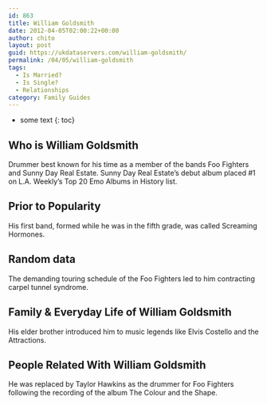 ```yaml
---
id: 863
title: William Goldsmith
date: 2012-04-05T02:00:22+00:00
author: chito
layout: post
guid: https://ukdataservers.com/william-goldsmith/
permalink: /04/05/william-goldsmith
tags:
  - Is Married?
  - Is Single?
  - Relationships
category: Family Guides
---
```


* some text
{: toc}
          
          
## Who is  William Goldsmith
                  
                  
                  
Drummer best known for his time as a member of the bands Foo Fighters and Sunny Day Real Estate. Sunny Day Real Estate&#8217;s debut album placed #1 on L.A. Weekly&#8217;s Top 20 Emo Albums in History list.
                  
                
                
                
## Prior to Popularity 
                  
                  
                  
His first band, formed while he was in the fifth grade, was called Screaming Hormones.
                  
                
                
                
## Random data 
                  
                  
                  
The demanding touring schedule of the Foo Fighters led to him contracting carpel tunnel syndrome.
                  
                
                
                
## Family & Everyday Life of William Goldsmith
                  
                  
                  
His elder brother introduced him to music legends like Elvis Costello and the Attractions.
                  
                
                
                
## People Related With  William Goldsmith
                  
                  
                  
He was replaced by Taylor Hawkins as the drummer for Foo Fighters following the recording of the album The Colour and the Shape.
                  
                
              
            
          
          
          
    
    
  
